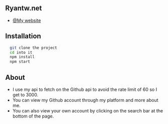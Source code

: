 ## Ryantw.net

- [@My website](https://ryantw.net/)

## Installation

```bash
  git clone the project
  cd into it
  npm install
  npm start
```
    
## About

- I use my api to fetch on the Github api to avoid the rate limit of 60 so I get to 3000.
- You can view my Github account through my platform and more about me.
- You can also view your own account by clicking on the search bar at the bottom of the page.
